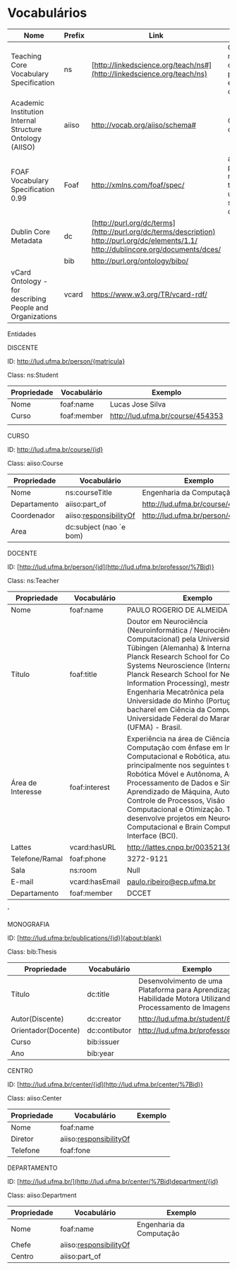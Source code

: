 # Vocabulários



| Nome | Prefix | Link | Objetivo |
| --- | --- | --- | --- |
| Teaching Core Vocabulary Specification  | ns | [http://linkedscience.org/teach/ns#](http://linkedscience.org/teach/ns) | Classificar os recursos, como professor, estudante, curso .. |
| Academic Institution Internal Structure Ontology (AIISO)  | aiiso | http://vocab.org/aiiso/schema# | Curso, departamento, |
| FOAF Vocabulary Specification 0.99 | Foaf | http://xmlns.com/foaf/spec/ | a dictionary of people-related terms that can be used in structured data |
| Dublin Core Metadata | dc |  [http://purl.org/dc/terms](http://purl.org/dc/terms/description) http://purl.org/dc/elements/1.1/  http://dublincore.org/documents/dces/ | |
| | bib | http://purl.org/ontology/bibo/ | |
| vCard Ontology - for describing People and Organizations | vcard | https://www.w3.org/TR/vcard-rdf/ | |



Entidades

DISCENTE

ID: http://lud.ufma.br/person/{matricula}

Class: ns:Student

| Propriedade | Vocabulário | Exemplo |
| --- | --- | --- |
| Nome | foaf:name | Lucas Jose Silva |
| Curso | foaf:member | http://lud.ufma.br/course/454353 |
|   |   |   |



CURSO

ID: http://lud.ufma.br/course/{id}

Class: aiiso:Course

| Propriedade | Vocabulário | Exemplo |
| --- | --- | --- |
| Nome | ns:courseTitle | Engenharia da Computação |
| Departamento | aiiso:part\_of | http://lud.ufma.br/course/454353 |
| Coordenador | aiiso:[responsibilityOf](http://purl.org/vocab/aiiso/schema#responsibilityOf) | http://lud.ufma.br/person/454353 |
| Area | dc:subject (nao ´e bom) |   |



DOCENTE

ID: [http://lud.ufma.br/person/{id](http://lud.ufma.br/professor/%7Bid)}

Class: ns:Teacher

| Propriedade | Vocabulário | Exemplo |
| --- | --- | --- |
| Nome | foaf:name | PAULO ROGERIO DE ALMEIDA RIBEIRO |
| Título | foaf:title | Doutor em Neurociência (Neuroinformática / Neurociência Computacional) pela Universidade de Tübingen (Alemanha) &amp; International Max Planck Research School for Cognitive and Systems Neuroscience (International Max Planck Research School for Neural Information Processing), mestre em Engenharia Mecatrônica pela Universidade do Minho (Portugal) e bacharel em Ciência da Computação pela Universidade Federal do Maranhão (UFMA) - Brasil. |
| Área de Interesse | foaf:interest | Experiência na área de Ciência da Computação com ênfase em Inteligência Computacional e Robótica, atuando principalmente nos seguintes temas: Robótica Móvel e Autônoma, Análise e Processamento de Dados e Sinais, Aprendizado de Máquina, Automação e Controle de Processos, Visão Computacional e Otimização. Também desenvolve projetos em Neurociência Computacional e Brain Computer-Interface (BCI). |
| Lattes | vcard:hasURL | http://lattes.cnpq.br/0035213619257246 |
| Telefone/Ramal | foaf:phone | 3272-9121 |
| Sala | ns:room | Null |
| E-mail | vcard:hasEmail | paulo.ribeiro@ecp.ufma.br |
| Departamento | foaf:member | DCCET |

&#39;



MONOGRAFIA

ID: [http://lud.ufma;br/publications/{id}](about:blank)

Class: bib:Thesis

| Propriedade | Vocabulário | Exemplo |
| --- | --- | --- |
| Título | dc:title | Desenvolvimento de uma Plataforma para Aprendizagem de Habilidade Motora Utilizando Processamento de Imagens |
| Autor(Discente) | dc:creator | http://lud.ufma.br/student/883793 |
| Orientador(Docente) | dc:contibutor | http://lud.ufma.br/professor/75655 |
| Curso | bib:issuer |   |
| Ano | bib:year |   |



CENTRO

ID: [http://lud.ufma.br/center/{id](http://lud.ufma.br/center/%7Bid)}

Class: aiiso:Center



| Propriedade | Vocabulário | Exemplo |
| --- | --- | --- |
| Nome | foaf:name |   |
| Diretor | aiiso:[responsibilityOf](http://purl.org/vocab/aiiso/schema#responsibilityOf) |   |
| Telefone | foaf:fone |   |



DEPARTAMENTO

ID: [http://lud.ufma.br/](http://lud.ufma.br/center/%7Bid)department/{id}

Class: aiiso:Department

| Propriedade | Vocabulário | Exemplo |
| --- | --- | --- |
| Nome | foaf:name | Engenharia da Computação |
| Chefe | aiiso:[responsibilityOf](http://purl.org/vocab/aiiso/schema#responsibilityOf) |   |
| Centro | aiiso:part\_of |   |


